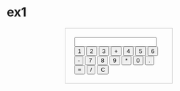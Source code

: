 #  ex1
<!DOCTYPE html>
<html>
<head>
  <title>Calculator</title>
  <style>
    .calculator {
      max-width: 200px;
      margin: 0 auto;
      padding: 20px;
      border: 1px solid #ccc;
    }

    .calculator input[type="text"] {
      width: 100%;
      margin-bottom: 10px;
    }

    .calculator input[type="button"] {
      width: 48%;
      margin-right: 2%;
    }

    .calculator input[type="button"]:last-child {
      margin-right: 0;
    }
  </style>
</head>
<body>
  <div class="calculator">
    <input type="text" id="result" readonly>
    <input type="button" value="1" onclick="appendNumber('1')">
    <input type="button" value="2" onclick="appendNumber('2')">
    <input type="button" value="3" onclick="appendNumber('3')">
    <input type="button" value="+" onclick="appendOperator('+')">
    <input type="button" value="4" onclick="appendNumber('4')">
    <input type="button" value="5" onclick="appendNumber('5')">
    <input type="button" value="6" onclick="appendNumber('6')">
    <input type="button" value="-" onclick="appendOperator('-')">
    <input type="button" value="7" onclick="appendNumber('7')">
    <input type="button" value="8" onclick="appendNumber('8')">
    <input type="button" value="9" onclick="appendNumber('9')">
    <input type="button" value="*" onclick="appendOperator('*')">
    <input type="button" value="0" onclick="appendNumber('0')">
    <input type="button" value="." onclick="appendNumber('.')">
    <input type="button" value="=" onclick="calculate()">
    <input type="button" value="/" onclick="appendOperator('/')">
    <input type="button" value="C" onclick="clearResult()">
  </div>

  <script>
    function appendNumber(number) {
      document.getElementById('result').value += number;
    }

    function appendOperator(operator) {
      document.getElementById('result').value += operator;
    }

    function calculate() {
      var result = eval(document.getElementById('result').value);
      document.getElementById('result').value = result;
    }

    function clearResult() {
      document.getElementById('result').value = '';
    }
  </script>
</body>
</html>
